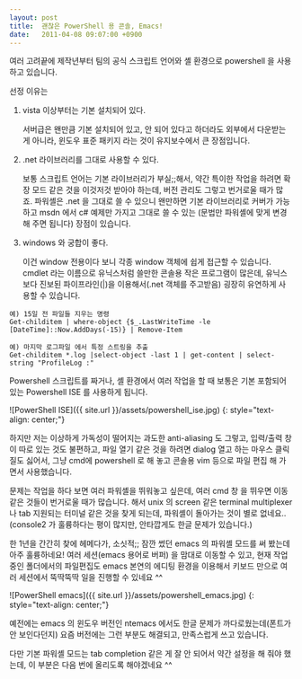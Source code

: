 ```yaml
---
layout: post
title:  괜찮은 PowerShell 용 콘솔, Emacs!
date:   2011-04-08 09:07:00 +0900
---
```

여러 고려끝에 제작년부터 팀의 공식 스크립트 언어와 셸 환경으로 powershell 을 사용하고 있습니다.

선정 이유는

1. vista 이상부터는 기본 설치되어 있다.

   서버급은 왠만큼 기본 설치되어 있고, 안 되어 있다고 하더라도 외부에서 다운받는 게 아니라, 
   윈도우 표준 패키지 라는 것이 유지보수에서 큰 장점입니다.

1. .net 라이브러리를 그대로 사용할 수 있다.

   보통 스크립트 언어는 기본 라이브러리가 부실;;해서, 약간 특이한 작업을 하려면
   확장 모드 같은 것을 이것저것 받아야 하는데, 버전 관리도 그렇고 번거로울 때가 많죠.
   파워셸은 .net 을 그대로 쓸 수 있으니 왠만하면 기본 라이브러리로 커버가 가능하고
   msdn 에서 c# 예제만 가지고 그대로 쓸 수 있는 (문법만 파워셸에 맞게 변경해 주면 됩니다) 장점이 있습니다.

1. windows 와 궁합이 좋다.

   이건 window 전용이다 보니 각종 window 객체에 쉽게 접근할 수 있습니다.
   cmdlet 라는 이름으로 유닉스처럼 쓸만한 콘솔용 작은 프로그램이 많은데, 유닉스보다 진보된 파이프라인(|)을
   이용해서(.net 객체를 주고받음) 굉장히 유연하게 사용할 수 있습니다.

~~~
예) 15일 전 파일들 지우는 명령
Get-childitem | where-object {$_.LastWriteTime -le [DateTime]::Now.AddDays(-15)} | Remove-Item

예) 마지막 로그파일 에서 특정 스트링을 추출
Get-childitem *.log |select-object -last 1 | get-content | select-string "ProfileLog :" 
~~~

Powershell 스크립트를 짜거나, 셸 환경에서 여러 작업을 할 때 보통은 기본 포함되어 있는 Powershell ISE 를 사용하게 됩니다. 

![PowerShell ISE]({{ site.url }}/assets/powershell_ise.jpg)
{: style="text-align: center;"}

하지만 저는 이상하게 가독성이 떨어지는 과도한 anti-aliasing 도 그렇고, 입력/출력 창이 따로 있는 것도 불편하고, 파일 열기 같은 것을 하려면 dialog 열고 하는 마우스 클릭질도 싫어서, 그냥 cmd에 powershell 로 해 놓고 콘솔용 vim 등으로 파일 편집 해 가면서 사용했습니다.

문제는 작업을 하다 보면 여러 파워셸을 뛰워놓고 싶은데, 여러 cmd 창 을 뛰우면 이동 같은 것들이 번거로울 때가 많습니다. 해서 unix 의 screen 같은 terminal multiplexer 나 tab 지원되는 터미널 같은 것을 찾게 되는데, 파워셸이 돌아가는 것이 별로 없네요..
(console2 가 훌륭하다는 평이 많지만, 안타깝게도 한글 문제가 있습니다.)

한 1년을 간간히 찾에 헤메다가, 소싯적;; 잠깐 썼던 emacs 의 파워셸 모드를 써 봤는데 아주 훌륭하네요!
여러 세션(emacs 용어로 버퍼) 을 맘대로 이동할 수 있고, 현재 작업중인 폴더에서의 파일편집도 emacs 본연의 에디팅 환경을 이용해서 키보드 만으로 여러 세션에서 뚝딱뚝딱 일을 진행할 수 있네요 ^^

![PowerShell emacs]({{ site.url }}/assets/powershell_emacs.jpg)
{: style="text-align: center;"}

예전에는 emacs 의 윈도우 버전인 ntemacs 에서도 한글 문제가 까다로웠는데(폰트가 안 보인다던지) 요즘 버전에는 그런 부분도 해결되고, 만족스럽게 쓰고 있습니다.

다만 기본 파워셸 모드는 tab completion 같은 게 잘 안 되어서 약간 설정을 해 줘야 했는데, 이 부분은 다음 번에 올리도록 해야겠네요 ^^
